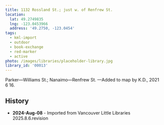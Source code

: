 ```yaml
---
title: 1132 Rossland St.; just w. of Renfrew St.
location:
  lat: 49.2749835
  lng: -123.0453966
  address: '49.2750, -123.0454'
tags:
  - kml-import
  - outdoor
  - book-exchange
  - red-marker
  - active
photo: /images/libraries/placeholder-library.jpg
library_id: '00013'
---
```

Parker—Williams St.; Nanaimo—Renfrew St.
—Added to map by K.D., 2021 6 16.

## History
- **2024-Aug-08** - Imported from Vancouver Little Libraries 2025.8.6.revision
